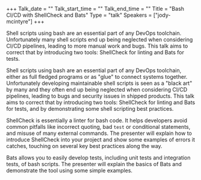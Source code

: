 +++
Talk_date = ""
Talk_start_time = ""
Talk_end_time = ""
Title = "Bash CI/CD with ShellCheck and Bats"
Type = "talk"
Speakers = ["jody-mcintyre"]
+++

Shell scripts using bash are an essential part of any DevOps toolchain. Unfortunately many shell scripts end up being neglected when considering CI/CD pipelines, leading to more manual work and bugs. This talk aims to correct that by introducing two tools: ShellCheck for linting and Bats for tests.

Shell scripts using bash are an essential part of any DevOps toolchain, either as full fledged programs or as "glue" to connect systems together. Unfortunately developing maintainable shell scripts is seen as a "black art" by many and they often end up being neglected when considering CI/CD pipelines, leading to bugs and security issues in shipped products. This talk aims to correct that by introducing two tools: ShellCheck for linting and Bats for tests, and by demonstrating some shell scripting best practices.

ShellCheck is essentially a linter for bash code. It helps developers avoid common pitfalls like incorrect quoting, bad `test` or conditional statements, and misuse of many external commands. The presenter will explain how to introduce ShellCheck into your project and show some examples of errors it catches, touching on several key best practices along the way.

Bats allows you to easily develop tests, including unit tests and integration tests, of bash scripts. The presenter will explain the basics of Bats and demonstrate the tool using some simple examples.
